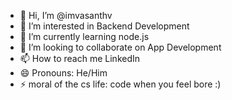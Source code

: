 - 👋 Hi, I’m @imvasanthv
- 👀 I’m interested in Backend Development
- 🌱 I’m currently learning node.js
- 💞️ I’m looking to collaborate on App Development
- 📫 How to reach me LinkedIn
- 😄 Pronouns: He/Him
- ⚡ moral of the cs life: code when you feel bore :)

<!---
imvasanthv/imvasanthv is a ✨ special ✨ repository because its `README.md` (this file) appears on your GitHub profile.
You can click the Preview link to take a look at your changes.
--->
